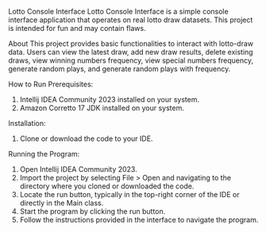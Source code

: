 Lotto Console Interface
Lotto Console Interface is a simple console interface application that operates on real lotto draw datasets. This project is intended for fun and may contain flaws.

About
This project provides basic functionalities to interact with lotto-draw data. Users can view the latest draw, add new draw results, delete existing draws, view winning numbers frequency, view special numbers frequency, generate random plays, and generate random plays with frequency.

How to Run
Prerequisites:
  1. Intellij IDEA Community 2023 installed on your system.
  2. Amazon Corretto 17 JDK installed on your system.
    
Installation:
  1. Clone or download the code to your IDE.
    
Running the Program:
  1. Open Intellij IDEA Community 2023.
  2. Import the project by selecting File > Open and navigating to the directory where you cloned or downloaded the code.
  3. Locate the run button, typically in the top-right corner of the IDE or directly in the Main class.
  4. Start the program by clicking the run button.
  5. Follow the instructions provided in the interface to navigate the program.
